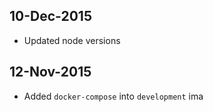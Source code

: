 ## 10-Dec-2015
* Updated node versions

## 12-Nov-2015

* Added `docker-compose` into `development` ima